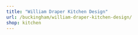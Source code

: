 ```yaml
---
title: "William Draper Kitchen Design"
url: /buckingham/william-draper-kitchen-design/
shop: kitchen
---
```

